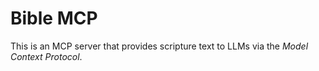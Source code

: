 # Bible MCP

This is an MCP server that provides scripture text to LLMs via the _Model Context Protocol_.
